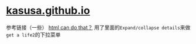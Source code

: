 # [kasusa.github.io](https://kasusa.github.io/)

参考链接（一些）
[html can do that？](https://dev.to/ananyaneogi/html-can-do-that-c0n)
用了里面的`Expand/collapse details`来做`get a life2`的下拉菜单